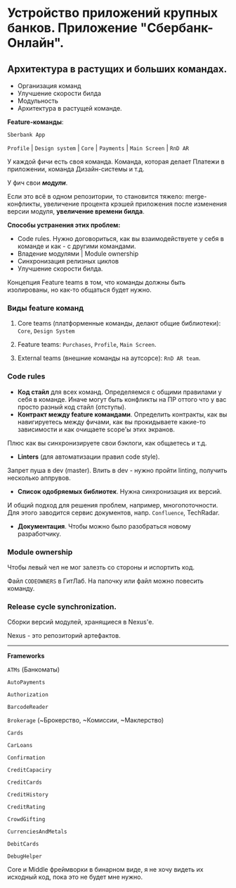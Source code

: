 # Устройство приложений крупных банков. Приложение "Сбербанк-Онлайн".

## Архитектура в растущих и больших командах.

* Организация команд
* Улучшение скорости билда
* Модульность
* Архитектура в растущей команде.

__Feature-команды__:

`Sberbank App`

`Profile` | `Design system` | `Core` | `Payments` | `Main Screen` | `RnD AR`

У каждой фичи есть своя команда. Команда, которая делает Платежи в приложении, команда Дизайн-системы и т.д. 

У фич свои __*модули*__.

Если это всё в одном репозитории, то становится тяжело: merge-конфликты, увеличение процента крэшей приложения после изменения версии модуля, __увеличение времени билда__.

__Способы устранения этих проблем:__

* Code rules. Нужно договориться, как вы взаимодействуете у себя в команде и как - с другими командами.
* Владение модулями | Module ownership
* Синхронизация релизных циклов
* Улучшение скорости билда.

Концепция Feature teams в том, что команды должны быть изолированы, но как-то общаться будет нужно.

### Виды feature команд

1. Core teams (платформенные команды, делают общие библиотеки): `Core`, `Design System`

2. Feature teams: `Purchases`, `Profile`, `Main Screen`.

3. External teams (внешние команды на аутсорсе): `RnD AR team`.

### Code rules

* __Код стайл__ для всех команд. Определяемся с общими правилами у себя в команде. Иначе могут быть конфликты на ПР оттого что у вас просто разный код стайл (отступы).
* __Контракт между feature командами__. Определить контракты, как вы навигируетесь между фичами, как вы прокидываете какие-то зависимости и как очищаете scope'ы этих экранов.

Плюс как вы синхронизируете свои бэклоги, как общаетесь и т.д.

* __Linters__ (для автоматизации правил code style). 

Запрет пуша в dev (master). Влить в dev - нужно пройти linting, получить несколько аппрувов.

* __Список одобряемых библиотек__. Нужна синхронизация их версий.

И общий подход для решения проблем, например, многопоточности. Для этого заводится сервис документов, напр. `Confluence`, TechRadar.

* __Документация__. Чтобы можно было разобраться новому разработчику.

### Module ownership

Чтобы левый чел не мог залезть со стороны и испортить код.

Файл `CODEOWNERS` в ГитЛаб. На папочку или файл можно повесить команду.

### Release cycle synchronization.

Сборки версий модулей, хранящиеся в Nexus'e.

Nexus - это репозиторий артефактов.

---

__Frameworks__

`ATMs` (Банкоматы)

`AutoPayments`

`Authorization`

`BarcodeReader`

`Brokerage` (~Брокерство, ~Комиссии, ~Маклерство)

`Cards`

`CarLoans`

`Confirmation`

`CreditCapaciry`

`CreditCards`

`CreditHistory`

`CreditRating`

`CrowdGifting`

`CurrenciesAndMetals`

`DebitCards`

`DebugHelper`

Core и Middle фреймворки в бинарном виде, я не хочу видеть их исходный код, пока это не будет мне нужно.

